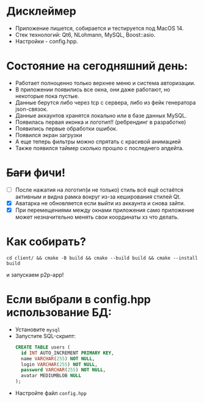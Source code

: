 # Дисклеймер
* Приложение пишется, собирается и тестируется под MacOS 14.
* Стек технологий: Qt6, NLohmann, MySQL, Boost::asio.
* Настройки - config.hpp.

# Состояние на сегодняшний день:
* Работает полноценно только верхнее меню и система авторизации.
* В приложении появились все окна, они даже работают, но некоторые пока пустые.
* Данные берутся либо через tcp с сервера, либо из фейк генератора json-связок.
* Данные аккаунтов хранятся локально или в базе данных MySQL.
* Появилась первая иконка и логотип!! (ребрендинг в разработке)
* Появились первые обработки ошибок.
* Появился экран загрузки
* А еще теперь фильтры можно спрятать с красивой анимацией
* Также появился таймер сколько прошло с последнего апдейта.

# ~~Баги~~ фичи!
* [ ] После нажатия на логотип(и не только) стиль всё ещё остаётся активным и видна рамка вокруг из-за кеширования стилей Qt.
* [x] Аватарка не обновляется если выйти из аккаунта и снова зайти.
* [x] При перемещениями между окнами приложения само приложение может незначительно менять свои координаты хз что делать.

# Как собирать?
``` shell
cd client/ && cmake -B build && cmake --build build && cmake --install build
```
и запускаем p2p-app!

# Если выбрали в config.hpp использование БД:
* Установите `mysql`
* Запустите SQL-скрипт:
  ``` sql
  CREATE TABLE users (
    id INT AUTO_INCREMENT PRIMARY KEY,
    name VARCHAR(255) NOT NULL,
    login VARCHAR(255) NOT NULL,
    password VARCHAR(255) NOT NULL,
    avatar MEDIUMBLOB NULL 
  ); 
  ```
* Настройте файл `config.hpp`
